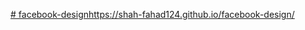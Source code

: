 [# facebook-design](https://shah-fahad124.github.io/facebook-design/)https://shah-fahad124.github.io/facebook-design/
